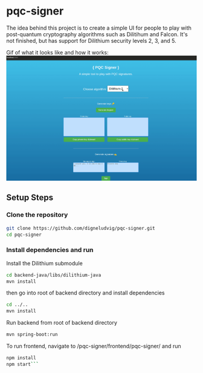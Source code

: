 # pqc-signer

The idea behind this project is to create a simple UI for people to play with post-quantum cryptography algorithms such as Dilitihum and Falcon. It's not finished, but has support for Dilithium security levels 2, 3, and 5.

Gif of what it looks like and how it works:
![](https://github.com/digneludvig/pqc-signer/blob/main/pqcsigner_demo.gif)

## Setup Steps

### Clone the repository

```bash
git clone https://github.com/digneludvig/pqc-signer.git
cd pqc-signer
```
### Install dependencies and run
Install the Dilithium submodule
```bash
cd backend-java/libs/dilithium-java
mvn install
```
then go into root of backend directory and install dependencies
```bash
cd ../..
mvn install
```
Run backend from root of backend directory
```bash
mvn spring-boot:run
```

To run frontend, navigate to /pqc-signer/frontend/pqc-signer/ and run
```bash
npm install
npm start```
